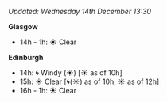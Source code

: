 *Updated: Wednesday 14th December 13:30*

**Glasgow**

* 14h - 1h: :sunny: Clear

**Edinburgh**

* 14h: :cyclone: Windy (:sunny:) [:sunny: as of 10h]
* 15h: :sunny: Clear [:cyclone:(:sunny:) as of 10h, :sunny: as of 12h]
* 16h - 1h: :sunny: Clear
